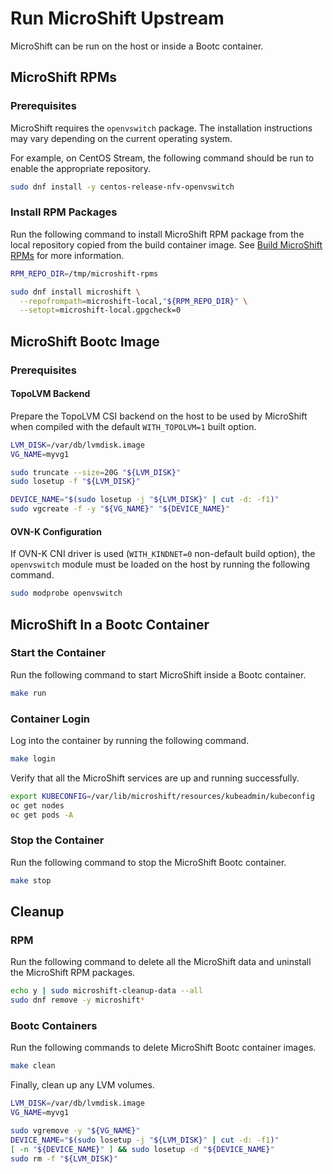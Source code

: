 # Run MicroShift Upstream

MicroShift can be run on the host or inside a Bootc container.

## MicroShift RPMs

### Prerequisites

MicroShift requires the `openvswitch` package. The installation instructions may
vary depending on the current operating system.

For example, on CentOS Stream, the following command should be run to enable the
appropriate repository.

```bash
sudo dnf install -y centos-release-nfv-openvswitch
```

### Install RPM Packages

Run the following command to install MicroShift RPM package from the local
repository copied from the build container image.
See [Build MicroShift RPMs](../docs/build.md#build-microshift-rpms) for more information.

```bash
RPM_REPO_DIR=/tmp/microshift-rpms

sudo dnf install microshift \
  --repofrompath=microshift-local,"${RPM_REPO_DIR}" \
  --setopt=microshift-local.gpgcheck=0
```

## MicroShift Bootc Image

### Prerequisites

#### TopoLVM Backend

Prepare the TopoLVM CSI backend on the host to be used by MicroShift when compiled
with the default `WITH_TOPOLVM=1` built option.

```bash
LVM_DISK=/var/db/lvmdisk.image
VG_NAME=myvg1

sudo truncate --size=20G "${LVM_DISK}"
sudo losetup -f "${LVM_DISK}"

DEVICE_NAME="$(sudo losetup -j "${LVM_DISK}" | cut -d: -f1)"
sudo vgcreate -f -y "${VG_NAME}" "${DEVICE_NAME}"
```

#### OVN-K Configuration

If OVN-K CNI driver is used (`WITH_KINDNET=0` non-default build option), the
`openvswitch` module must be loaded on the host by running the following command.

```bash
sudo modprobe openvswitch
```

## MicroShift In a Bootc Container

### Start the Container

Run the following command to start MicroShift inside a Bootc container.

```bash
make run
```

### Container Login

Log into the container by running the following command.

```bash
make login
```

Verify that all the MicroShift services are up and running successfully.

```bash
export KUBECONFIG=/var/lib/microshift/resources/kubeadmin/kubeconfig
oc get nodes
oc get pods -A
```

### Stop the Container

Run the following command to stop the MicroShift Bootc container.

```bash
make stop
```

## Cleanup

### RPM

Run the following command to delete all the MicroShift data and uninstall the
MicroShift RPM packages.

```bash
echo y | sudo microshift-cleanup-data --all
sudo dnf remove -y microshift*
```

### Bootc Containers

Run the following commands to delete MicroShift Bootc container images.

```bash
make clean
```

Finally, clean up any LVM volumes.

```bash
LVM_DISK=/var/db/lvmdisk.image
VG_NAME=myvg1

sudo vgremove -y "${VG_NAME}"
DEVICE_NAME="$(sudo losetup -j "${LVM_DISK}" | cut -d: -f1)"
[ -n "${DEVICE_NAME}" ] && sudo losetup -d "${DEVICE_NAME}"
sudo rm -f "${LVM_DISK}"
```
